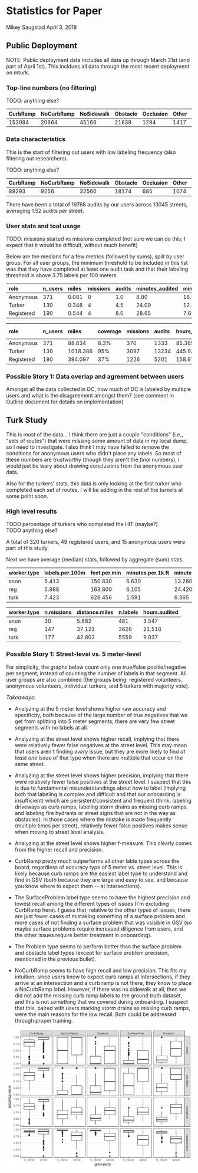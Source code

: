 Statistics for Paper
================
Mikey Saugstad
April 3, 2018

Public Deployment
-----------------

NOTE: Public deployment data includes all data up through March 31st (and part of April 1st). This incldues all data through the most recent deployment on mturk.

### Top-line numbers (no filtering)

TODO: anything else?

| CurbRamp | NoCurbRamp | NoSidewalk | Obstacle | Occlusion | Other | SurfaceProblem | Total  |
|:---------|:-----------|:-----------|:---------|:----------|:------|:---------------|:-------|
| 153094   | 20664      | 45166      | 21639    | 1294      | 1417  | 8521           | 251795 |

### Data characteristics

This is the start of filtering out users with low labeling frequency (also filtering out researchers).

TODO: anything else?

| CurbRamp | NoCurbRamp | NoSidewalk | Obstacle | Occlusion | Other | SurfaceProblem | Total  |
|:---------|:-----------|:-----------|:---------|:----------|:------|:---------------|:-------|
| 89293    | 9256       | 32560      | 18174    | 685       | 1074  | 4722           | 155764 |

There have been a total of 19768 audits by our users across 13045 streets, averaging 1.52 audits per street.

### User stats and tool usage

TODO: missions started vs missions completed (not sure we can do this; I expect that it would be difficult, without much benefit)

Below are the medians for a few metrics (followed by sums), split by user group. For all user groups, the minimum threshold to be included in this list was that they have completed at least one audit task and that their labeling threshold is above 3.75 labels per 100 meters.

| role       | n\_users | miles | missions | audits | minutes\_audited | minutes\_per\_1k\_ft | labels | labels\_per\_100m | sessions | mins\_per\_sess |
|:-----------|:---------|:------|:---------|:-------|:-----------------|:---------------------|:-------|:------------------|:---------|:----------------|
| Anonymous  | 371      | 0.081 | 0        | 1.0    | 8.80             | 18.908               | 21     | 14.868            | 2        | 4.590           |
| Turker     | 130      | 0.348 | 4        | 4.5    | 24.09            | 12.803               | 57     | 10.476            | 1        | 22.685          |
| Registered | 190      | 0.544 | 4        | 8.0    | 28.65            | 7.661                | 73     | 7.278             | 1        | 19.818          |

| role       | n\_users | miles    | coverage | missions | audits | hours\_audited | labels | &gt;1 sess |
|:-----------|:---------|:---------|:---------|:---------|:-------|:---------------|:-------|:-----------|
| Anonymous  | 371      | 88.834   | 8.3%     | 370      | 1333   | 85.369         | 14159  | 73%        |
| Turker     | 130      | 1018.386 | 95%      | 3097     | 13234  | 445.934        | 104907 | 22%        |
| Registered | 190      | 394.097  | 37%      | 1226     | 5201   | 158.970        | 36939  | 37%        |

### Possible Story 1: Data overlap and agreement between users

Amongst all the data collected in DC, how much of DC is labeled by multiple users and what is the disagreement amongst them? (see comment in Outline document for details on implementation)

Turk Study
----------

This is most of the data... I think there are just a couple "conditions" (i.e., "sets of routes") that were missing some amount of data in my local dump, so I need to investigate. I also think I may have failed to remove the conditions for anonymous users who didn't place any labels. So most of these numbers are trustworthy (though they aren't the *final* numbers), I would just be wary about drawing conclusions from the anonymous user data.

Also for the turkers' stats, this data is only looking at the first turker who completed each set of routes. I will be adding in the rest of the turkers at some point soon.

### High level results

TODO percentage of turkers who completed the HIT (maybe?) <br> TODO anything else?

A total of 320 turkers, 49 registered users, and 15 anonymous users were part of this study.

Next we have average (median) stats, followed by aggregate (sum) stats.

| worker.type | labels.per.100m | feet.per.min | minutes.per.1k.ft | minutes\_audited |
|:------------|:----------------|:-------------|:------------------|:-----------------|
| anon        | 5.413           | 150.830      | 6.630             | 13.260           |
| reg         | 5.988           | 163.800      | 6.105             | 24.420           |
| turk        | 7.423           | 628.456      | 1.591             | 6.365            |

| worker.type | n.missions | distance.miles | n.labels | hours.audited |
|:------------|:-----------|:---------------|:---------|:--------------|
| anon        | 30         | 5.682          | 481      | 3.547         |
| reg         | 147        | 37.121         | 3626     | 21.518        |
| turk        | 177        | 42.803         | 5559     | 9.037         |

### Possible Story 1: Street-level vs. 5 meter-level

For simplicity, the graphs below count only one true/false positie/negative per segment, instead of counting the number of labels in that segment. All user groups are also combined (the groups being: registered volunteers, anonymous volunteers, individual turkers, and 5 turkers with majority vote).

*Takeaways*:

-   Analyzing at the 5 meter level shows higher raw accuracy and specificity, both because of the large number of true negatives that we get from splitting into 5 meter segments; there are very few street segments with no labels at all.

-   Analyzing at the street level shows higher recall, implying that there were relatively fewer false negatives at the street level. This may mean that users aren't finding *every* issue, but they are more likely to find *at least one* issue of that type when there are multiple that occur on the same street.

-   Analyzing at the street level shows higher precision, implying that there were relatively fewer false positives at the street level. I suspect that this is due to fundamental misunderstandings about how to label (implying both that labeling is complex and difficult and that our onboarding is insufficient) which are persistent/consistent and frequent (think: labeling driveways as curb ramps, labeling storm drains as missing curb ramps, and labeling fire hydrants or street signs that are not in the way as obstacles). In those cases where the mistake is made frequently (multiple times per street), relatively fewer false positives makes sense when moving to street level analysis.

-   Analyzing at the street level shows higher f-measure. This clearly comes from the higher recall and precision.

-   CurbRamp pretty much outperforms all other lable types across the board, regardless of accuracy type of 5 meter vs. street level. This is likely because curb ramps are the easiest label type to understand and find in GSV (both because they are large and easy to see, and because you know where to expect them -- at intersections).

-   The SurfaceProblem label type seems to have the highest precision and lowest recall among the different types of issues (I'm excluding CurbRamp here). I guess that, relative to the other types of issues, there are just fewer cases of mistaking something of a surface problem and more cases of not finding a surface problem that was vsisible in GSV (so maybe surface problems require increased diligence from users, and the other issues require better treatment in onboarding).

-   The Problem type seems to perform better than the surface problem and obstacle label types (except for surface problem precision, mentioned in the previous bullet).

-   NoCurbRamp seems to have high recall and low precision. This fits my intuition; since users know to expect curb ramps at intersections, if they arrive at an intersection and a curb ramp is not there, they know to place a NoCurbRamp label. However, if there was no sidewalk at all, then we did not add the missing curb ramp labels to the ground truth dataset, and this is not something that we covered during onboarding. I suspect that this, paired with users marking storm drains as missing curb ramps, were the main reasons for the low recall. Both could be addressed through proper training.

![](stats_for_paper_files/figure-markdown_github-ascii_identifiers/turk.granularity.analysis-1.png)
